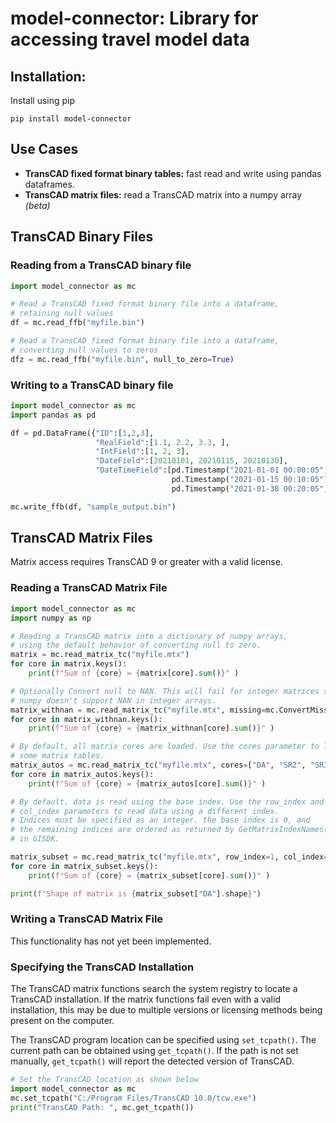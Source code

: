 # model-connector: Library for accessing travel model data

## Installation:

Install using pip

```pip install model-connector```

## Use Cases
 - **TransCAD fixed format binary tables:** fast read and write using pandas dataframes.
 - **TransCAD matrix files:** read a TransCAD matrix into a numpy array _(beta)_


## TransCAD Binary Files

### Reading from a TransCAD binary file

```python
import model_connector as mc

# Read a TransCAD fixed format binary file into a dataframe, 
# retaining null values
df = mc.read_ffb("myfile.bin")

# Read a TransCAD fixed format binary file into a dataframe, 
# converting null values to zeros
dfz = mc.read_ffb("myfile.bin", null_to_zero=True)
```

### Writing to a TransCAD binary file
```python
import model_connector as mc
import pandas as pd

df = pd.DataFrame({"ID":[1,2,3], 
                   "RealField":[1.1, 2.2, 3.3, ],
                   "IntField":[1, 2, 3],
                   "DateField":[20210101, 20210115, 20210130],
                   "DateTimeField":[pd.Timestamp("2021-01-01 00:00:05"),
                                    pd.Timestamp("2021-01-15 00:10:05"),
                                    pd.Timestamp("2021-01-30 00:20:05")]})

mc.write_ffb(df, "sample_output.bin")
```
## TransCAD Matrix Files
Matrix access requires TransCAD 9 or greater with a valid license.

### Reading a TransCAD Matrix File
```python
import model_connector as mc
import numpy as np

# Reading a TransCAD matrix into a dictionary of numpy arrays, 
# using the default behavior of converting null to zero.
matrix = mc.read_matrix_tc("myfile.mtx")
for core in matrix.keys():
    print(f"Sum of {core} = {matrix[core].sum()}" )

# Optionally Convert null to NAN. This will fail for integer matrices since
# numpy doesn't support NAN in integer arrays.
matrix_withnan = mc.read_matrix_tc("myfile.mtx", missing=mc.ConvertMissing.NAN)
for core in matrix_withnan.keys():
    print(f"Sum of {core} = {matrix_withnan[core].sum()}" )

# By default, all matrix cores are loaded. Use the cores parameter to load only
# some matrix tables.
matrix_autos = mc.read_matrix_tc("myfile.mtx", cores=["DA", "SR2", "SR3p"])
for core in matrix_autos.keys():
    print(f"Sum of {core} = {matrix_autos[core].sum()}" )

# By default, data is read using the base index. Use the row_index and 
# col_index parameters to read data using a different index.
# Indices must be specified as an integer. the base index is 0, and
# the remaining indices are ordered as returned by GetMatrixIndexNames()
# in GISDK.

matrix_subset = mc.read_matrix_tc("myfile.mtx", row_index=1, col_index=1)
for core in matrix_subset.keys():
    print(f"Sum of {core} = {matrix_subset[core].sum()}" )

print(f"Shape of matrix is {matrix_subset["DA"].shape}")

```

### Writing a TransCAD Matrix File

This functionality has not yet been implemented.

### Specifying the TransCAD Installation 

The TransCAD matrix functions search the system registry to locate a TransCAD installation. If the matrix functions fail even with a valid installation, this may be due to multiple versions or licensing methods being present on the computer. 

The TransCAD program location can be specified using `set_tcpath()`. The current path can be obtained using `get_tcpath()`. If the path is not set manually, `get_tcpath()` will report the detected version of TransCAD.

```python
# Set the TransCAD location as shown below
import model_connector as mc
mc.set_tcpath("C:/Program Files/TransCAD 10.0/tcw.exe")
print("TransCAD Path: ", mc.get_tcpath())
```